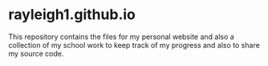 rayleigh1.github.io
===================
This repository contains the files for my personal website and also a collection of my school work to keep track of my progress and also to share my source code.

